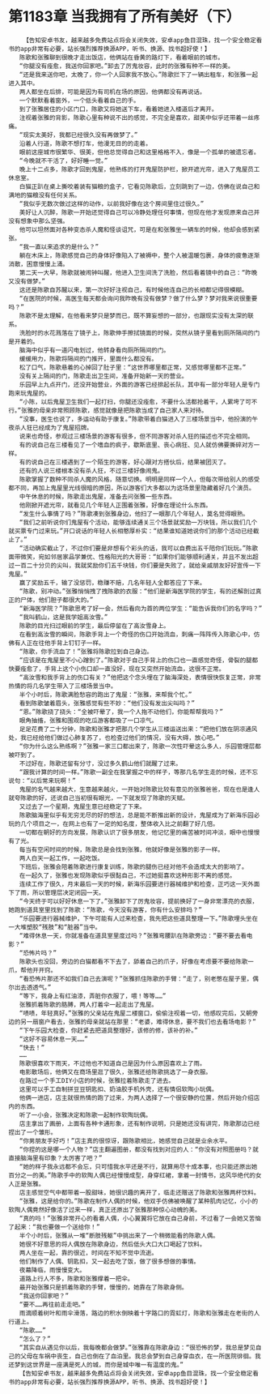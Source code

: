 # 第1183章 当我拥有了所有美好（下）
        【告知安卓书友，越来越多免费站点将会关闭失效，安卓app鱼目混珠，找一个安全稳定看书的app非常有必要，站长强烈推荐换源APP，听书、换源、找书超好使！】
       陈歌和张雅聊到很晚才走出饭店，他俩站在昏黄的路灯下，看着眼前的城市。
       “你腿没有痊愈，我送你回家吧。”卸去了厉鬼妆容，此时的张雅有种不一样的美。
       “还是我来送你吧，太晚了，你一个人回家我不放心。”陈歌拦下了一辆出租车，和张雅一起进入其中。
       两人都坐在后排，可能是因为有司机在场的原因，他俩都没有再说话。
       一个默默看着窗外，一个低头看着自己的手。
       到了张雅居住的小区门口，陈歌又将她送下车，看着她进入楼道后才离开。
       注视着张雅的背影，陈歌心里有种说不出的感觉，不完全是喜欢，甜美中似乎还带着一丝疼痛。
       “现实太美好，我都已经很久没有再做梦了。”
       沿着人行道，陈歌不想打车，他漫无目的的走着。
       眼前这座城市很繁华、很美，但他总觉得自己和这里格格不入，像是一个孤单的被遗忘者。
       “今晚就不干活了，好好睡一觉。”
       晚上十二点多，陈歌才回到鬼屋，他熟练的打开鬼屋防护栏，掀开遮光帘，进入了鬼屋员工休息室。
       白猫正趴在桌上撕咬着装有猫粮的盒子，它看见陈歌后，立刻跳到了一边，仿佛在说自己和满地的猫粮没有任何关系。
       “我似乎无数次做过这样的动作，以前我好像在这个房间里住过很久。”
       美好让人沉醉，陈歌一开始还觉得自己可以冷静处理任何事情，但现在他才发现原来自己并没有想象中那么坚强。
       他可以坦然面对各种变态杀人魔和怪谈诅咒，可是在和张雅坐一辆车的时候，他却会感到紧张。
       “我一直以来追求的是什么？”
       躺在木床上，陈歌感觉自己的身体好像陷入了被褥中，整个人被温暖包裹，身体的疲惫逐渐消散，困意慢慢上涌。
       第二天一大早，陈歌就被闹钟叫醒，他进入卫生间洗了洗脸，然后看着镜中的自己：“昨晚又没有做梦。”
       这还是陈歌自苏醒以来，第一次好好注视自己，有时候他连自己的长相都记得很模糊。
       “在医院的时候，高医生每天都会询问我昨晚有没有做梦？做了什么梦？梦对我来说很重要吗？”
       陈歌不是太理解，在他看来梦只是梦而已，既不算妄想的一部分，也跟现实没有太深的联系。
       洗脸时的水花溅落在了镜子上，陈歌伸手擦拭镜面的时候，突然从镜子里看到厕所隔间的门是开着的。
       脑海中似乎有一道闪电划过，他转身看向厕所隔间的门。
       缓缓用力，陈歌将隔间的门推开，里面什么都没有。
       松了口气，陈歌悬着的心掉回了肚子里：“这世界哪里都正常，又感觉哪里都不正常。”
       没有关上隔间的门，陈歌走出卫生间，准备开始新一天的营业。
       乐园早上九点开门，还没开始营业，外面的游客已经排起长队，其中有一部分年轻人是专门跑来玩鬼屋的。
       “小陈，以后鬼屋卫生我们一起打扫，你腿还没痊愈，不要什么活都抢着干，人累垮了可不行。”张雅的母亲非常照顾陈歌，感觉就像是把陈歌当成了自己家人来对待。
       “没事，医生也说了，多运动有助于康复。”陈歌带着白猫进入了三楼场景当中，他扮演的午夜杀人狂已经成为了鬼屋招牌。
       说来也奇怪，参观过三楼场景的游客有很多，但不同游客对杀人狂的描述也不完全相同。
       有的说自己在三楼看见了一个嗜血的疯子，歇斯底里、丧心病狂、见人就仿佛要撕碎对方一样。
       有的说自己在三楼遇到了一个陌生的游客，好心跟对方搭伙后，结果被团灭了。
       还有的人说三楼根本没有杀人狂，不过三楼好像闹鬼。
       陈歌掌握了数种不同杀人魔的风格，随意切换。明明是同样一个人，但每次带给别人的感受都不同，再加上鬼屋里光线很暗的原因，所以游客们大多都以为这场景里隐藏着好几个演员。
       中午休息的时候，陈歌走出鬼屋，准备去问张雅一些东西。
       他刚掀开遮光帘，就看见几个年轻人正围着张雅，好像在理论什么东西。
       “发生什么事情了吗？”陈歌凑到张雅身边，他扫了一眼那几个年轻人，莫名觉得眼熟。
       “我们之前听说你们鬼屋有个活动，能够连续通关三个场景就奖励一万块钱，所以我们几个就买票专门过来玩。”开口说话的年轻人长相憨厚朴实：“结果谁知道她说你们的那个活动已经截止了。”
       “活动确实截止了，不过你们要是非想有个彩头的话，我可以自费出五千陪你们玩玩。”陈歌面带微笑，宛如邻居家品学兼优、性格阳光的大哥哥：“如果你们能够顺利通关，并且不发出超过一百二十分贝的尖叫，我就奖励你们五千块钱，你们要是失败了，就给亲戚朋友好好宣传一下鬼屋。”
       赢了奖励五千，输了没惩罚，稳赚不赔，几名年轻人全都答应了下来。
       “陈歌，别冲动。”张雅悄悄拽了拽陈歌的衣服：“他们是新海医学院的学生，有的还解剖过真正的尸体，他们胆子都很大的。”
       “新海医学院？”陈歌思考了好一会，然后看向为首的两位学生：“能告诉我你们的名字吗？”
       “我叫鹤山，这是我学姐高汝雪。”
       陈歌的目光扫过眼前的学生，最后停留在了高汝雪身上。
       在看到高汝雪的瞬间，陈歌手背上一个奇怪的伤口开始流血，刺痛一阵阵传入陈歌心中，仿佛有人正在往他手背上钉钉子一样。
       “陈歌，你手流血了！”张雅将陈歌拉到自己身边。
       “应该是在鬼屋里不小心蹭到了。”陈歌对于自己手背上的伤口也一直感觉奇怪，骨裂的腿都快要痊愈了，手背上这个小伤口却一直没好，现在又突然开始流血，这很不正常。
       “高汝雪和我手背上的伤口有关？”他把这个念头埋在了脑海深处，表情很快恢复正常，非常热情的将几名学生带入了三楼场景当中。
       半个小时后，陈歌满脸愁容的跑出了鬼屋：“张雅，来帮我个忙。”
       看到陈歌皱着眉头，张雅感觉有些不妙：“他们没有发出尖叫吗？”
       “恩。”陈歌挠了挠头：“全被吓晕了，我一个人拖不动他们，你能帮帮我吗？”
       眼角抽搐，张雅和围观的吃瓜游客都吸了一口凉气。
       足足花费了二十分钟，陈歌和张雅才把那几个学生从三楼运送出来：“把他们放在阴凉通风处，我已经给他们做过心肺复苏了，也检查过他们的情况，没有大碍，放心吧。”
       “你为什么这么熟练啊？”张雅一家三口都出来了，陈歌一次性吓晕这么多人，乐园管理层都被吓到了。
       不过好在，陈歌还留有分寸，没过多久鹤山他们就醒了过来。
       “跟我计算的时间一样。”陈歌一副全在我掌握之中的样子，等那几名学生走的时候，还不忘说句：“以后常来玩啊！”
       鬼屋的名气越来越大，生意越来越火，一开始对陈歌比较有意见的张雅爸爸，现在也是逢人就夸陈歌的好，还说自己当初很有眼光，一下就发现了陈歌的天赋。
       又过去了一个星期，鬼屋生意已经稳定了下来。
       陈歌脑海里似乎有无穷无尽的好的想法，总是能不断推出新的设计，鬼屋成为了新海乐园必玩的几个项目之一，在网上也有了一定的知名度，整体收入比之前翻了好几倍。
       一切都在朝好的方向发展，陈歌认识了很多朋友，他记忆里的痛苦被时间冲淡，眼中也慢慢有了光。
       每当有空闲时间的时候，陈歌总是会找到张雅，他就好像是张雅的影子一样。
       两人白天一起工作，一起吃饭。
       下班后，张雅会陪着陈歌进行康复训练，陈歌的腿伤已经对他不会造成太大的影响了。
       在一起久了，张雅也发现陈歌似乎很黏自己，不过她挺喜欢这种形影不离的感觉。
       连续工作了很久，月末最后一天的时候，新海乐园要进行器械维护和检查，正巧这一天外面下了雨，所以管理层决定闭园一天。
       “今天终于可以好好休息一下了。”张雅卸下了厉鬼妆容，提前换好了一身非常漂亮的衣服，她跑到道具室里找到了陈歌：“陈歌，今天没有游客，你有什么安排吗？”
       “乐园要进行器械维护，下午可能有人过来检查，我先把这些道具整理一下。”陈歌埋头坐在一大堆塑胶“残肢”和“脏器”当中。
       “难得休息一天，你就准备在道具室里度过吗？”张雅弯腰趴在陈歌旁边：“要不要去看电影？”
       “恐怖片吗？”
       陈歌头也没回，旁边的白猫都看不下去了，舔着自己的爪子，好像在考虑要不要给陈歌一爪，帮他开开窍。
       “看恐怖片那还不如我们自己去演呢？”张雅抓住陈歌的手臂：“走了，别老憋在屋子里，偶尔出去透透气。”
       “等下，我身上有红油漆，弄脏你衣服了，喂！等等……”
       张雅抓着陈歌的胳膊，两人打着伞一起走出了鬼屋。
       “啧啧，年轻真好。”张雅的父亲站在鬼屋二楼窗口，偷偷注视着一切，他感叹完后，又朝旁边的另一扇窗户看去，张雅的母亲就站在那里：“老婆，难得休息，要不我们也去看场电影？”
       “下午乐园大检查，你赶紧去把道具整理好，该修的修，该补的补。”
       “这好不容易休息一天……”
       “快去！”
       ……
       陈歌很喜欢下雨天，不过他也不知道自己是因为什么原因喜欢上了雨。
       电影散场后，他俩又在商场里逛了很久，张雅还给陈歌挑选了一身衣服。
       在路过一个手工DIY小店的时候，张雅拉着陈歌走了进去。
       这里可以手工自制拼豆豆钥匙扣、奶油胶手机外壳，还有情侣软陶小玩偶。
       他俩一进店，店主就很热情的跑了过来，为两人选择了一个很安静的位置，然后开始介绍店内的东西。
       听了一小会，张雅决定和陈歌一起制作软陶玩偶。
       店主拿出了画册，上面有各种卡通形象，还有制作说明，只是她还没有讲完，陈歌那边已经捏出了一个雏形。
       “你男朋友手好巧！”店主真的很惊讶，跟陈歌相比，她感觉自己就是业余水平。
       “你捏的这是哪一个人物？”店主翻遍图册，都没有找到对应的人：“你没有对照图册吗？就直接脑海里有印象？太厉害了吧？”
       “她的样子我永远都不会忘，只可惜我水平还是不行，就算用尽十成本事，也只能还原出她百分之一的美。”陈歌手中的软陶人偶已经慢慢成型，身穿红裙，拿着一封情书，这风华绝代的女人正是张雅。
       店主感觉空气中都带着一股甜味，她很识趣的离开了，临走还赠送了陈歌和张雅两杯饮料。
       “张雅，这是给你的。”陈歌在制作人偶的时候，他双手仿佛被唤醒了某种肌肉记忆，小小的软陶人偶竟然好像活了过来一样，真正还原出了张雅那种惊心动魄的美。
       “真的吗！”张雅非常开心的看着人偶，小心翼翼将它放在自己身前，不过看了一会她又苦恼了起来：“我也要做一个送给你！”
       半个小时后，张雅从一堆“断肢残躯”中挑出来了一个稍微能看的陈歌人偶。
       她很不好意思的将人偶放在陈歌身边，然后低头大口大口喝起了饮料。
       两人坐在一起，靠的很近，时间在不知不觉中流逝。
       他们制作了人偶、钥匙扣，又一起去吃了饭，做了很多想做的事情。
       夜幕降临，雨慢慢变大。
       道路上行人不多，陈歌和张雅撑着一把伞。
       最开始张雅只是抓着陈歌的手臂，慢慢的，她靠在了陈歌身侧。
       “我送你回家吧？”
       “要不……再往前走走吧。”
       雨滴顺着树叶和雨伞滑落，路边的积水倒映着十字路口的霓虹灯，陈歌和张雅走在老街的人行道上。
       “陈歌……”
       “怎么了？”
       “其实自从遇见你以后，我每晚都会做梦。”张雅靠在陈歌身边：“很恐怖的梦，我总是梦见自己的父母在车祸中丧生，自己也倒在了血泊里。我总会梦到自己身穿血衣，在一所医院徘徊。我还梦到这世界是一座满是死人的城，而你是城中唯一有温度的鬼。”
       【告知安卓书友，越来越多免费站点将会关闭失效，安卓app鱼目混珠，找一个安全稳定看书的app非常有必要，站长强烈推荐换源APP，听书、换源、找书超好使！】